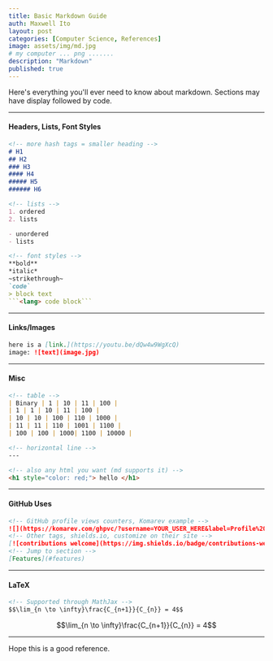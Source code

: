 ```yaml
---
title: Basic Markdown Guide
auth: Maxwell Ito
layout: post
categories: [Computer Science, References]
image: assets/img/md.jpg
# my computer ... png .......
description: "Markdown"
published: true
---
```


Here's everything you'll ever need to know about markdown. Sections may have display followed by code.

---

#### Headers, Lists, Font Styles

```md
<!-- more hash tags = smaller heading -->
# H1
## H2
### H3
#### H4
##### H5
###### H6

<!-- lists -->
1. ordered
2. lists

- unordered
- lists

<!-- font styles -->
**bold**
*italic*
~strikethrough~
`code`
> block text
```<lang> code block```
```

---

#### Links/Images

``` md
here is a [link.](https://youtu.be/dQw4w9WgXcQ)
image: ![text](image.jpg)
```

---

#### Misc

``` md
<!-- table -->
| Binary | 1 | 10 | 11 | 100 |
| 1 | 1 | 10 | 11 | 100 |
| 10 | 10 | 100 | 110 | 1000 |
| 11 | 11 | 110 | 1001 | 1100 |
| 100 | 100 | 1000| 1100 | 10000 |

<!-- horizontal line -->
---

<!-- also any html you want (md supports it) -->
<h1 style="color: red;"> hello </h1>
```

---

#### GitHub Uses

``` md
<!-- GitHub profile views counters, Komarev example -->
![](https://komarev.com/ghpvc/?username=YOUR_USER_HERE&label=Profile%20views&color=HEX_COLOR_HERE&style=flat)
<!-- Other tags, shields.io, customize on their site -->
[![contributions welcome](https://img.shields.io/badge/contributions-welcome-brightgreen.svg?style=flat)]
<!-- Jump to section -->
[Features](#features)
```

---

#### LaTeX

```md
<!-- Supported through MathJax -->
$$\lim_{n \to \infty}\frac{C_{n+1}}{C_{n}} = 4$$
```

$$\lim_{n \to \infty}\frac{C_{n+1}}{C_{n}} = 4$$

---

Hope this is a good reference.